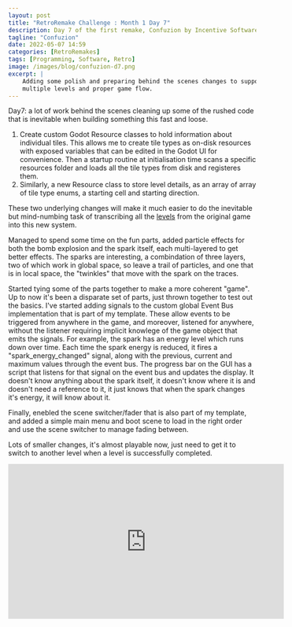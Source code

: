 ```yaml
---
layout: post
title: "RetroRemake Challenge : Month 1 Day 7"
description: Day 7 of the first remake, Confuzion by Incentive Software.
tagline: "Confuzion"
date: 2022-05-07 14:59
categories: [RetroRemakes]
tags: [Programming, Software, Retro]
image: /images/blog/confuzion-d7.png
excerpt: |
    Adding some polish and preparing behind the scenes changes to support 
    multiple levels and proper game flow.
---
```



Day7: a lot of work behind the scenes cleaning up some of the rushed code that
is inevitable when building something this fast and loose. 

1. Create custom Godot Resource classes to hold information about individual
  tiles. This allows me to create tile types as on-disk resources with exposed
  variables that can be edited in the Godot UI for convenience. Then a startup
  routine at initialisation time scans a specific resources folder and loads
  all the tile types from disk and registeres them.
2. Similarly, a new Resource class to store level details, as an array of 
  array of tile type enums, a starting cell and starting direction.

These two underlying changes will make it much easier to do the inevitable but
mind-numbing task of transcribing all the 
[levels](https://maps.speccy.cz/map.php?id=Confuzion) from the original game 
into this new system.

Managed to spend some time on the fun parts, added particle effects for both
the bomb explosion and the spark itself, each multi-layered to get better
effects. The sparks are interesting, a combindation of three layers, two of
which work in global space, so leave a trail of particles, and one that is in 
local space, the "twinkles" that move with the spark on the traces.

Started tying some of the parts together to make a more coherent "game". Up to
now it's been a disparate set of parts, just thrown together to test out the
basics. I've started adding signals to the custom global Event Bus 
implementation that is part of my template. These allow events to be triggered
from anywhere in the game, and moreover, listened for anywhere, without the 
listener requiring implicit knowlege of the game object that emits the signals.
For example, the spark has an energy level which runs down over time. Each time
the spark energy is reduced, it fires a "spark_energy_changed" signal, along
with the previous, current and maximum values through the event bus. The
progress bar on the GUI has a script that listens for that signal on the event
bus and updates the display. It doesn't know anything about the spark itself,
it doesn't know where it is and doesn't need a reference to it, it just knows
that when the spark changes it's energy, it will know about it.

Finally, enebled the scene switcher/fader that is also part of my template, and
added a simple main menu and boot scene to load in the right order and use the
scene switcher to manage fading between.

Lots of smaller changes, it's almost playable now, just need to get it to switch
to another level when a level is successfully completed.

<iframe width="560" height="315" src="https://www.youtube.com/embed/WuCDCMlL1t4" title="YouTube video player" frameborder="0" allow="accelerometer; autoplay; clipboard-write; encrypted-media; gyroscope; picture-in-picture" allowfullscreen></iframe>
